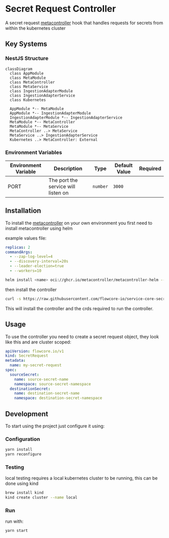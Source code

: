 # Secret Request Controller

A secret request [metacontroller](https://metacontroller.github.io/metacontroller/intro.html) hook that handles requests for secrets from within the kubernetes cluster

## Key Systems

### NestJS Structure

```mermaid
classDiagram
  class AppModule
  class MetaModule
  class MetaController
  class MetaService
  class IngestionAdapterModule
  class IngestionAdapterService
  class Kubernetes
  
  AppModule *-- MetaModule    
  AppModule *-- IngestionAdapterModule
  IngestionAdapterModule *-- IngestionAdapterService
  MetaModule *-- MetaController
  MetaModule *-- MetaService
  MetaController ..> MetaService
  MetaService ..> IngestionAdapterService
  Kubernetes ..> MetaController: External
```

### Environment Variables

| Environment Variable   | Description                             |   Type   | Default Value    | Required |
|------------------------|-----------------------------------------|:--------:|------------------|:--------:|
| PORT                   | The port the service will listen on     | `number` | `3000`           |          |

## Installation

To install the [metacontroller](https://metacontroller.github.io/metacontroller/intro.html) on your own environment you first need to install metacontroller using helm

example values file:

```yaml
replicas: 2
commandArgs:
  - --zap-log-level=4
  - --discovery-interval=20s
  - --leader-election=true
  - --workers=10
```

```bash
helm install <name> oci://ghcr.io/metacontroller/metacontroller-helm --version=4.11.12 --values ./values.yaml
```

then install the controller

```bash
curl -s https://raw.githubusercontent.com/flowcore-io/service-core-secret-request-controller/main/crd/metacontroller-controller.yaml | kubectl apply -n flowcore -f -
```

This will install the controller and the crds required to run the controller.

## Usage

To use the controller you need to create a secret request object, they look like this and are cluster scoped:

```yaml
apiVersion: flowcore.io/v1
kind: SecretRequest
metadata:
  name: my-secret-request
spec:
  sourceSecret:
    name: source-secret-name
    namespace: source-secret-namespace
  destinationSecret:
    name: destination-secret-name
    namespace: destination-secret-namespace
```

## Development

To start using the project just configure it using:

### Configuration

```bash
yarn install
yarn reconfigure
```

### Testing

local testing requires a local kubernetes cluster to be running, this can be done using kind

```bash
brew install kind
kind create cluster --name local
```

### Run

run with:

```bash
yarn start
```
